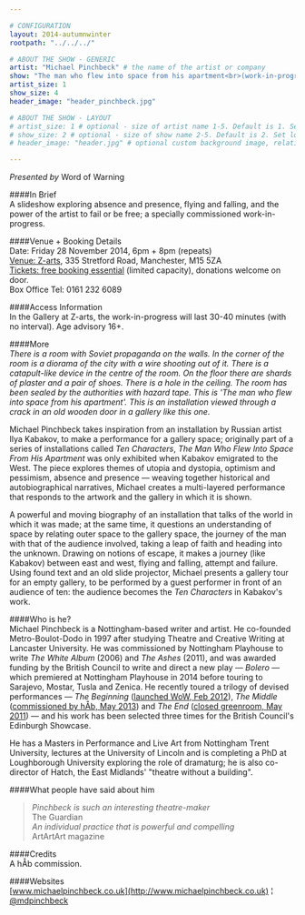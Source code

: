 ```yaml
---

# CONFIGURATION
layout: 2014-autumnwinter
rootpath: "../../../"

# ABOUT THE SHOW - GENERIC
artist: "Michael Pinchbeck" # the name of the artist or company
show: "The man who flew into space from his apartment<br>(work-in-progress)" # the name of the show
artist_size: 1
show_size: 4
header_image: "header_pinchbeck.jpg"

# ABOUT THE SHOW - LAYOUT
# artist_size: 1 # optional - size of artist name 1-5. Default is 1. Set longer names to lower values
# show_size: 2 # optional - size of show name 2-5. Default is 2. Set longer names to lower values
# header_image: "header.jpg" # optional custom background image, relative to current page

---
```

*Presented by* Word of Warning        
           
####In Brief     
A slideshow exploring absence and presence, flying and falling, and the power of the artist to fail or be free; a specially commissioned work-in-progress.          
          
####Venue + Booking Details      
Date: Friday 28 November 2014, 6pm + 8pm (repeats)     
[Venue: Z-arts](http://www.z-arts.org/about-us/getting-here), 335 Stretford Road, Manchester, M15 5ZA         
[Tickets: free booking essential](http://www.z-arts.org/events/word-of-warning-work-in-progress-michael-pinchbeck) (limited capacity), donations welcome on door.           
Box Office Tel: 0161 232 6089    
           
####Access Information      
In the Gallery at Z-arts, the work-in-progress will last 30-40 minutes (with no interval). Age advisory 16+.             
           
####More   
*There is a room with Soviet propaganda on the walls. In the corner of the room is a diorama of the city with a wire shooting out of it. There is a catapult-like device in the centre of the room. On the floor there are shards of plaster and a pair of shoes. There is a hole in the ceiling. The room has been sealed by the authorities with hazard tape. This is 'The man who flew into space from his apartment'. This is an installation viewed through a crack in an old wooden door in a gallery like this one.*      
           
Michael Pinchbeck takes inspiration from an installation by Russian artist Ilya Kabakov, to make a performance for a gallery space; originally part of a series of installations called *Ten Characters*, *The Man Who Flew Into Space From His Apartment* was only exhibited when Kabakov emigrated to the West. The piece explores themes of utopia and dystopia, optimism and pessimism, absence and presence — weaving together historical and autobiographical narratives, Michael creates a multi-layered performance that responds to the artwork and the gallery in which it is shown.           
           
A powerful and moving biography of an installation that talks of the world in which it was made; at the same time, it questions an understanding of space by relating outer space to the gallery space, the journey of the man with that of the audience involved, taking a leap of faith and heading into the unknown. Drawing on notions of escape, it makes a journey (like Kabakov) between east and west, flying and falling, attempt and failure. Using found text and an old slide projector, Michael presents a gallery tour for an empty gallery, to be performed by a guest performer in front of an audience of ten: the audience becomes the *Ten Characters* in Kabakov's work.
           
####Who is he?    
Michael Pinchbeck is a Nottingham-based writer and artist. He co-founded Metro-Boulot-Dodo in 1997 after studying Theatre and Creative Writing at Lancaster University. He was commissioned by Nottingham Playhouse to write *The White Album* (2006) and *The Ashes* (2011), and was awarded funding by the British Council to write and direct a new play — *Bolero* — which premiered at Nottingham Playhouse in 2014 before touring to Sarajevo, Mostar, Tusla and Zenica. He recently toured a trilogy of devised performances — *The Beginning* ([launched WoW, Feb 2012](http://wordofwarning.posthaven.com/warnmcr-that-was-the-beginning-now-for-more)), *The Middle* ([commissioned by hÅb, May 2013](/archive/2013-springsummer/pinchbeckghelani)) and *The End* ([closed greenroom, May 2011](http://www.greenroomarts.org/archive/events/the-end)) — and his work has been selected three times for the British Council's Edinburgh Showcase.      
           
He has a Masters in Performance and Live Art from Nottingham Trent University, lectures at the University of Lincoln and is completing a PhD at Loughborough University exploring the role of dramaturg; he is also co-director of Hatch, the East Midlands' "theatre without a building".    
           
####What people have said about him         
>*Pinchbeck is such an interesting theatre-maker*<br>The Guardian            
>*An individual practice that is powerful and compelling*<br>ArtArtArt magazine         
           
####Credits    
A hÅb commission.            
            
####Websites    
[www.michaelpinchbeck.co.uk](http://www.michaelpinchbeck.co.uk) ¦ [@mdpinchbeck](http://twitter.com/mdpinchbeck)
